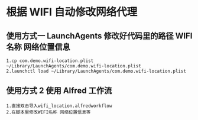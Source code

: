 # 根据 WIFI 自动修改网络代理

## 使用方式一 LaunchAgents 修改好代码里的路径 WIFI 名称 网络位置信息

    1.cp com.demo.wifi-location.plist ~/Library/LaunchAgents/com.demo.wifi-location.plist
    2.launchctl load ~/Library/LaunchAgents/com.demo.wifi-location.plist

## 使用方式 2 使用 Alfred 工作流

    1.直接双击导入wifi_location.alfredworkflow
    2.在脚本里修改WIFI名称 网络位置信息等
